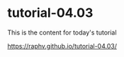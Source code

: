 # tutorial-04.03

This is the content for today's tutorial

https://raphv.github.io/tutorial-04.03/
